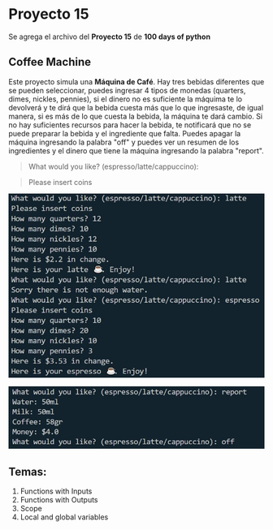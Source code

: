 # Proyecto 15
Se agrega el archivo del **Proyecto 15** de **100 days of python**

## Coffee Machine 

Este proyecto simula una **Máquina de Café**. Hay tres bebidas diferentes que se pueden seleccionar, puedes ingresar 4 tipos de monedas (quarters, dimes, nickles, pennies), si el dinero no es suficiente la máquima te lo devolverá y te dirá que la bebida cuesta más que lo que ingresaste, de igual manera, si es más de lo que cuesta la bebida, la máquina te dará cambio. Si no hay suficientes recursos para hacer la bebida, te notificará que no se puede preparar la bebida y el ingrediente que falta. Puedes apagar la máquina ingresando la palabra "off" y puedes ver un resumen de los ingredientes y el dinero que tiene la máquina ingresando la palabra "report".

> What would you like? (espresso/latte/cappuccino):

> Please insert coins

![Imagen de la consola al ejecutar el programa](/day_15/images/coffee_machine.JPG)

![Imagen de la consola al ejecutar el programa](/day_15/images/coffee_machine2.JPG)

## Temas:
1. Functions with Inputs
2. Functions with Outputs
3. Scope
4. Local and global variables